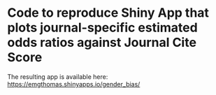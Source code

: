 # Code to reproduce Shiny App that plots journal-specific estimated odds ratios against Journal Cite Score

The resulting app is available here: https://emgthomas.shinyapps.io/gender_bias/
